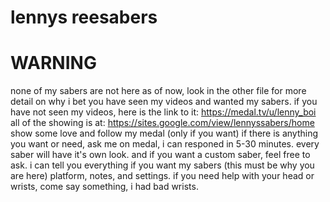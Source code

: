 # lennys reesabers
# WARNING
none of my sabers are not here as of now, look in the other file for more detail on why
i bet you have seen my videos and wanted my sabers. 
if you have not seen my videos, here is the link to it: 
https://medal.tv/u/lenny_boi
all of the showing is at:
https://sites.google.com/view/lennyssabers/home
show some love and follow my medal (only if you want) if there is anything you want or need, ask me on medal, i can responed in 5-30 minutes.
every saber will have it's own look. and if you want a custom saber, feel free to ask.
i can tell you everything if you want my sabers (this must be why you are here) platform, notes, and settings.
if you need help with your head or wrists, come say something, i had bad wrists.
